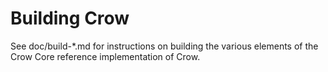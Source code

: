 Building Crow
================

See doc/build-*.md for instructions on building the various
elements of the Crow Core reference implementation of Crow.

